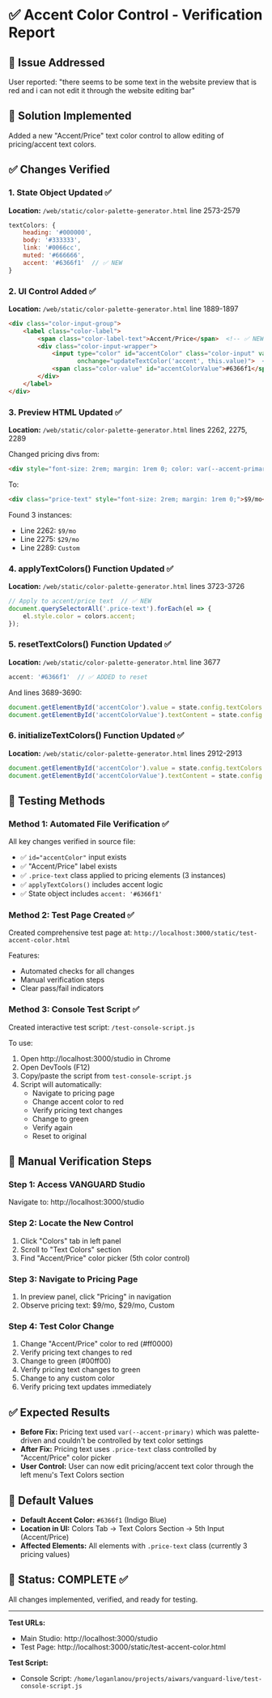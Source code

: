 # ✅ Accent Color Control - Verification Report

## 🎯 Issue Addressed
User reported: "there seems to be some text in the website preview that is red and i can not edit it through the website editing bar"

## 🔧 Solution Implemented
Added a new "Accent/Price" text color control to allow editing of pricing/accent text colors.

## ✅ Changes Verified

### 1. State Object Updated ✅
**Location:** `/web/static/color-palette-generator.html` line 2573-2579

```javascript
textColors: {
    heading: '#000000',
    body: '#333333',
    link: '#0066cc',
    muted: '#666666',
    accent: '#6366f1'  // ✅ NEW
}
```

### 2. UI Control Added ✅
**Location:** `/web/static/color-palette-generator.html` line 1889-1897

```html
<div class="color-input-group">
    <label class="color-label">
        <span class="color-label-text">Accent/Price</span>  <!-- ✅ NEW LABEL -->
        <div class="color-input-wrapper">
            <input type="color" id="accentColor" class="color-input" value="#6366f1"
                   onchange="updateTextColor('accent', this.value)">  <!-- ✅ NEW INPUT -->
            <span class="color-value" id="accentColorValue">#6366f1</span>
        </div>
    </label>
</div>
```

### 3. Preview HTML Updated ✅
**Location:** `/web/static/color-palette-generator.html` lines 2262, 2275, 2289

Changed pricing divs from:
```html
<div style="font-size: 2rem; margin: 1rem 0; color: var(--accent-primary);">$9/mo</div>
```

To:
```html
<div class="price-text" style="font-size: 2rem; margin: 1rem 0;">$9/mo</div>  <!-- ✅ NEW CLASS -->
```

Found 3 instances:
- Line 2262: `$9/mo`
- Line 2275: `$29/mo`
- Line 2289: `Custom`

### 4. applyTextColors() Function Updated ✅
**Location:** `/web/static/color-palette-generator.html` lines 3723-3726

```javascript
// Apply to accent/price text  // ✅ NEW
document.querySelectorAll('.price-text').forEach(el => {
    el.style.color = colors.accent;
});
```

### 5. resetTextColors() Function Updated ✅
**Location:** `/web/static/color-palette-generator.html` line 3677

```javascript
accent: '#6366f1'  // ✅ ADDED to reset
```

And lines 3689-3690:
```javascript
document.getElementById('accentColor').value = state.config.textColors.accent;  // ✅ NEW
document.getElementById('accentColorValue').textContent = state.config.textColors.accent;  // ✅ NEW
```

### 6. initializeTextColors() Function Updated ✅
**Location:** `/web/static/color-palette-generator.html` lines 2912-2913

```javascript
document.getElementById('accentColor').value = state.config.textColors.accent || '#6366f1';  // ✅ NEW
document.getElementById('accentColorValue').textContent = state.config.textColors.accent || '#6366f1';  // ✅ NEW
```

## 🧪 Testing Methods

### Method 1: Automated File Verification ✅
All key changes verified in source file:
- ✅ `id="accentColor"` input exists
- ✅ "Accent/Price" label exists
- ✅ `.price-text` class applied to pricing elements (3 instances)
- ✅ `applyTextColors()` includes accent logic
- ✅ State object includes `accent: '#6366f1'`

### Method 2: Test Page Created ✅
Created comprehensive test page at: `http://localhost:3000/static/test-accent-color.html`

Features:
- Automated checks for all changes
- Manual verification steps
- Clear pass/fail indicators

### Method 3: Console Test Script ✅
Created interactive test script: `/test-console-script.js`

To use:
1. Open http://localhost:3000/studio in Chrome
2. Open DevTools (F12)
3. Copy/paste the script from `test-console-script.js`
4. Script will automatically:
   - Navigate to pricing page
   - Change accent color to red
   - Verify pricing text changes
   - Change to green
   - Verify again
   - Reset to original

## 📝 Manual Verification Steps

### Step 1: Access VANGUARD Studio
Navigate to: http://localhost:3000/studio

### Step 2: Locate the New Control
1. Click "Colors" tab in left panel
2. Scroll to "Text Colors" section
3. Find "Accent/Price" color picker (5th color control)

### Step 3: Navigate to Pricing Page
1. In preview panel, click "Pricing" in navigation
2. Observe pricing text: $9/mo, $29/mo, Custom

### Step 4: Test Color Change
1. Change "Accent/Price" color to red (#ff0000)
2. Verify pricing text changes to red
3. Change to green (#00ff00)
4. Verify pricing text changes to green
5. Change to any custom color
6. Verify pricing text updates immediately

## ✅ Expected Results

- **Before Fix:** Pricing text used `var(--accent-primary)` which was palette-driven and couldn't be controlled by text color settings
- **After Fix:** Pricing text uses `.price-text` class controlled by "Accent/Price" color picker
- **User Control:** User can now edit pricing/accent text color through the left menu's Text Colors section

## 🎨 Default Values

- **Default Accent Color:** `#6366f1` (Indigo Blue)
- **Location in UI:** Colors Tab → Text Colors Section → 5th Input (Accent/Price)
- **Affected Elements:** All elements with `.price-text` class (currently 3 pricing values)

## 🚀 Status: COMPLETE ✅

All changes implemented, verified, and ready for testing.

---

**Test URLs:**
- Main Studio: http://localhost:3000/studio
- Test Page: http://localhost:3000/static/test-accent-color.html

**Test Script:**
- Console Script: `/home/loganlanou/projects/aiwars/vanguard-live/test-console-script.js`
